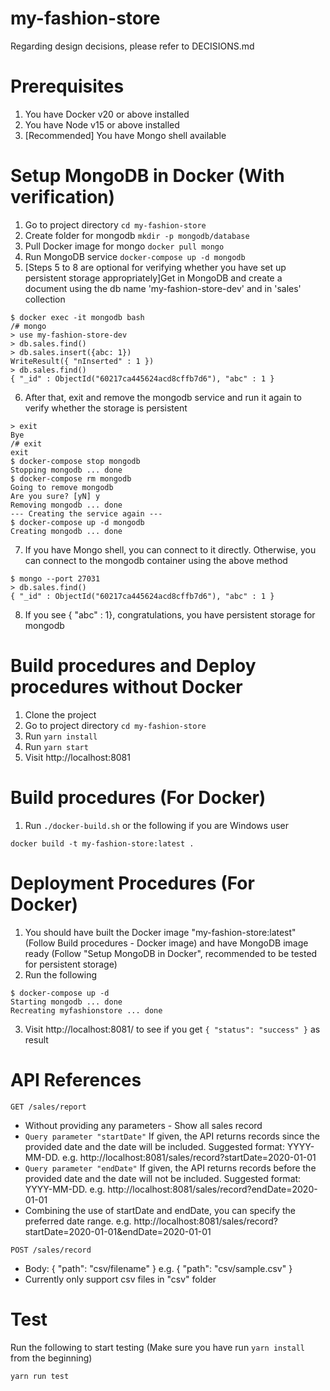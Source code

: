 # my-fashion-store

Regarding design decisions, please refer to DECISIONS.md

# Prerequisites

1. You have Docker v20 or above installed
2. You have Node v15 or above installed
3. [Recommended] You have Mongo shell available

# Setup MongoDB in Docker (With verification)

1. Go to project directory `cd my-fashion-store`
2. Create folder for mongodb `mkdir -p mongodb/database`
3. Pull Docker image for mongo `docker pull mongo`
4. Run MongoDB service `docker-compose up -d mongodb`
5. [Steps 5 to 8 are optional for verifying whether you have set up persistent storage appropriately]Get in MongoDB and create a document using the db name 'my-fashion-store-dev' and in 'sales' collection

```
$ docker exec -it mongodb bash
/# mongo
> use my-fashion-store-dev
> db.sales.find()
> db.sales.insert({abc: 1})
WriteResult({ "nInserted" : 1 })
> db.sales.find()
{ "_id" : ObjectId("60217ca445624acd8cffb7d6"), "abc" : 1 }
```

6. After that, exit and remove the mongodb service and run it again to verify whether the storage is persistent

```
> exit
Bye
/# exit
exit
$ docker-compose stop mongodb
Stopping mongodb ... done
$ docker-compose rm mongodb
Going to remove mongodb
Are you sure? [yN] y
Removing mongodb ... done
--- Creating the service again ---
$ docker-compose up -d mongodb
Creating mongodb ... done
```

7. If you have Mongo shell, you can connect to it directly. Otherwise, you can connect to the mongodb container using the above method

```
$ mongo --port 27031
> db.sales.find()
{ "_id" : ObjectId("60217ca445624acd8cffb7d6"), "abc" : 1 }
```

8. If you see { "abc" : 1}, congratulations, you have persistent storage for mongodb

# Build procedures and Deploy procedures without Docker

1. Clone the project
2. Go to project directory `cd my-fashion-store`
3. Run `yarn install`
4. Run `yarn start`
5. Visit http://localhost:8081

# Build procedures (For Docker)

1. Run `./docker-build.sh` or the following if you are Windows user

```
docker build -t my-fashion-store:latest .
```

# Deployment Procedures (For Docker)

1. You should have built the Docker image "my-fashion-store:latest" (Follow Build procedures - Docker image) and have MongoDB image ready (Follow "Setup MongoDB in Docker", recommended to be tested for persistent storage)
2. Run the following

```
$ docker-compose up -d
Starting mongodb ... done
Recreating myfashionstore ... done
```

3. Visit http://localhost:8081/ to see if you get `{ "status": "success" }` as result

# API References

`GET /sales/report`

- Without providing any parameters - Show all sales record
- `Query parameter "startDate"` If given, the API returns records since the provided date and the date will be included. Suggested format: YYYY-MM-DD. e.g. http://localhost:8081/sales/record?startDate=2020-01-01
- `Query parameter "endDate"` If given, the API returns records before the provided date and the date will not be included. Suggested format: YYYY-MM-DD. e.g. http://localhost:8081/sales/record?endDate=2020-01-01
- Combining the use of startDate and endDate, you can specify the preferred date range. e.g. http://localhost:8081/sales/record?startDate=2020-01-01&endDate=2020-01-01

`POST /sales/record`

- Body: { "path": "csv/filename" } e.g. { "path": "csv/sample.csv" }
- Currently only support csv files in "csv" folder

# Test

Run the following to start testing (Make sure you have run `yarn install` from the beginning)

```
yarn run test
```
